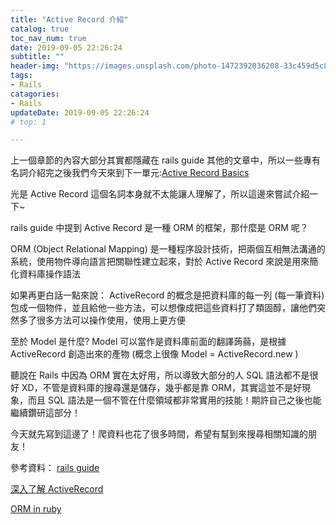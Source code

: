 ```yaml
---
title: "Active Record 介紹"
catalog: true
toc_nav_num: true
date: 2019-09-05 22:26:24
subtitle: ""
header-img: "https://images.unsplash.com/photo-1472392036208-33c459d5c8b9?ixlib=rb-1.2.1&ixid=eyJhcHBfaWQiOjEyMDd9&auto=format&fit=crop&w=2089&q=80"
tags:
- Rails
catagories:
- Rails
updateDate: 2019-09-05 22:26:24
# top: 1

---
```


上一個章節的內容大部分其實都隱藏在 rails guide 其他的文章中，所以一些專有名詞介紹完之後我們今天來到下一單元:[Active Record Basics](https://guides.rubyonrails.org/active_record_basics.html)

光是 Active Record 這個名詞本身就不太能讓人理解了，所以這邊來嘗試介紹一下~

rails guide 中提到 Active Record 是一種 ORM 的框架，那什麼是 ORM 呢？

ORM (Object Relational Mapping) 是一種程序設計技術，把兩個互相無法溝通的系統，使用物件導向語言把關聯性建立起來，對於 Active Record 來說是用來簡化資料庫操作語法

如果再更白話一點來說：
ActiveRecord 的概念是把資料庫的每一列 (每一筆資料) 包成一個物件，並且給他一些方法，可以想像成把這些資料打了類固醇，讓他們突然多了很多方法可以操作使用，使用上更方便

至於 Model 是什麼?
Model 可以當作是資料庫前面的翻譯蒟蒻，是根據ActiveRecord 創造出來的產物 (概念上很像 Model = ActiveRecord.new )

聽說在 Rails 中因為 ORM 實在太好用，所以導致大部分的人 SQL 語法都不是很好 XD，不管是資料庫的搜尋還是儲存，幾乎都是靠 ORM，其實這並不是好現象，而且 SQL 語法是一個不管在什麼領域都非常實用的技能！期許自己之後也能繼續鑽研這部分！

今天就先寫到這邊了！爬資料也花了很多時間，希望有幫到來搜尋相關知識的朋友！

參考資料：
[rails guide](https://guides.rubyonrails.org/active_record_basics.html)

[深入了解 ActiveRecord](https://draveness.me/activerecord)

[ORM in ruby](https://www.sitepoint.com/orm-ruby-introduction/?source=post_page-----fa2147787d09----------------------)


